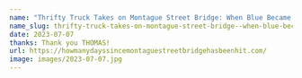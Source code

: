 ```yaml
---
name: "Thrifty Truck Takes on Montague Street Bridge: When Blue Became Bruised!"
name_slug: thrifty-truck-takes-on-montague-street-bridge--when-blue-became-bruised-
date: 2023-07-07
thanks: Thank you THOMAS!
url: https://howmanydayssincemontaguestreetbridgehasbeenhit.com/
image: images/2023-07-07.jpg
---
```

